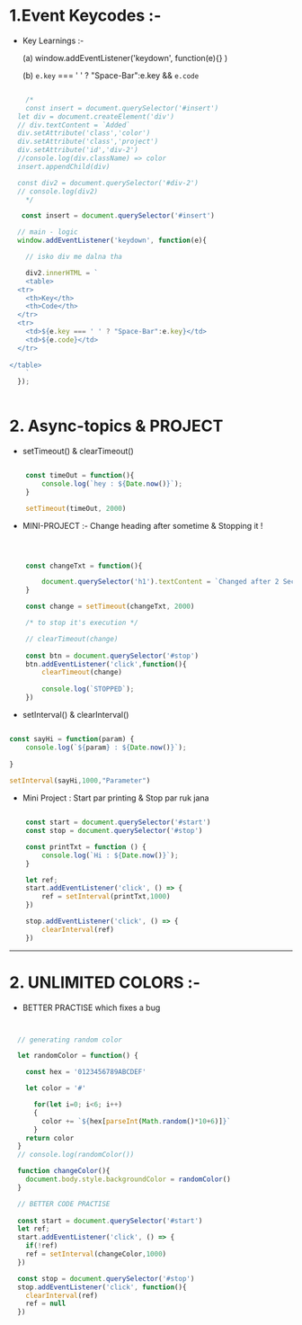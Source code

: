 
# 1.Event Keycodes :- 

- Key Learnings :-  

    (a) window.addEventListener('keydown', function(e){} )

    (b) `e.key` === ' ' ? "Space-Bar":e.key &&
    `e.code`

```js

    /*
    const insert = document.querySelector('#insert')
  let div = document.createElement('div')
  // div.textContent = `Added`
  div.setAttribute('class','color')
  div.setAttribute('class','project')
  div.setAttribute('id','div-2')
  //console.log(div.className) => color
  insert.appendChild(div)

  const div2 = document.querySelector('#div-2')
  // console.log(div2)
    */

   const insert = document.querySelector('#insert')

  // main - logic
  window.addEventListener('keydown', function(e){

    // isko div me dalna tha

    div2.innerHTML = `
    <table>
  <tr>
    <th>Key</th>
    <th>Code</th>
  </tr>
  <tr>
    <td>${e.key === ' ' ? "Space-Bar":e.key}</td>
    <td>${e.code}</td>    
  </tr>
  
</table>
    `
  });
  
```

# 2. Async-topics & PROJECT

- setTimeout() & clearTimeout()

```js

    const timeOut = function(){
        console.log(`hey : ${Date.now()}`);
    }

    setTimeout(timeOut, 2000)
```

- MINI-PROJECT :- Change heading after sometime & Stopping it !
```js



    const changeTxt = function(){

        document.querySelector('h1').textContent = `Changed after 2 Secs`
    }

    const change = setTimeout(changeTxt, 2000)

    /* to stop it's execution */

    // clearTimeout(change)
    
    const btn = document.querySelector('#stop')
    btn.addEventListener('click',function(){
        clearTimeout(change)
            
        console.log(`STOPPED`);
    })
```
- setInterval() & clearInterval()

```js

const sayHi = function(param) {
    console.log(`${param} : ${Date.now()}`);
    
}
    
setInterval(sayHi,1000,"Parameter")
```

- Mini Project : Start par printing & Stop par ruk jana

```js

    const start = document.querySelector('#start')
    const stop = document.querySelector('#stop')

    const printTxt = function () {
        console.log(`Hi : ${Date.now()}`);
    }

    let ref;
    start.addEventListener('click', () => {
        ref = setInterval(printTxt,1000)
    })  

    stop.addEventListener('click', () => {
        clearInterval(ref)
    })
```
***
# 2. UNLIMITED COLORS :- 

- BETTER PRACTISE which fixes a bug

```js


  // generating random color

  let randomColor = function() {

    const hex = '0123456789ABCDEF'

    let color = '#'

      for(let i=0; i<6; i++)
      {
        color += `${hex[parseInt(Math.random()*10+6)]}`
      }
    return color  
  }
  // console.log(randomColor())

  function changeColor(){
    document.body.style.backgroundColor = randomColor()
  }

  // BETTER CODE PRACTISE
  
  const start = document.querySelector('#start')
  let ref;
  start.addEventListener('click', () => {
    if(!ref)
    ref = setInterval(changeColor,1000)
  })

  const stop = document.querySelector('#stop')
  stop.addEventListener('click', function(){
    clearInterval(ref)
    ref = null
  })
  
```
